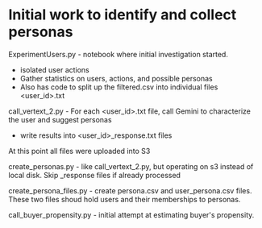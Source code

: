 # Initial work to identify and collect personas

ExperimentUsers.py - notebook where initial investigation started.
  - isolated user actions
  - Gather statistics on users, actions, and possible personas
  - Also has code to split up the filtered.csv into individual files <user_id>.txt

call_vertext_2.py - For each <user_id>.txt file, call Gemini to characterize the user and suggest personas
  - write results into <user_id>_response.txt files

At this point all files were uploaded into S3

create_personas.py - like call_vertext_2.py, but operating on s3 instead of local disk.  Skip _response files if already processed

create_persona_files.py - create persona.csv and user_persona.csv files.  These two files shoud hold users and their memberships to personas.

call_buyer_propensity.py - initial attempt at estimating buyer's propensity.
